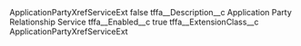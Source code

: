 <?xml version="1.0" encoding="UTF-8"?>
<CustomMetadata xmlns="http://soap.sforce.com/2006/04/metadata" xmlns:xsi="http://www.w3.org/2001/XMLSchema-instance" xmlns:xsd="http://www.w3.org/2001/XMLSchema">
    <label>ApplicationPartyXrefServiceExt</label>
    <protected>false</protected>
    <values>
        <field>tffa__Description__c</field>
        <value xsi:type="xsd:string">Application Party Relationship Service</value>
    </values>
    <values>
        <field>tffa__Enabled__c</field>
        <value xsi:type="xsd:boolean">true</value>
    </values>
    <values>
        <field>tffa__ExtensionClass__c</field>
        <value xsi:type="xsd:string">ApplicationPartyXrefServiceExt</value>
    </values>
</CustomMetadata>
